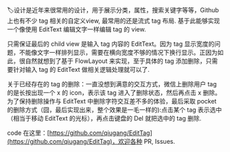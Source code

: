 
🏷️设计是近年来很常用的设计，用于展示分类，属性，搜索关键字等等，Github 上也有不少 tag 相关的自定义view, 最常用的还是流式 tag 布局. 基于此能够实现一个像使用 EditText 编辑文字一样编辑 tag 的 view.

 只需保证最后的 child view 是输入 tag 内容的 EditText。因为 tag 显示宽度的问题，不能像文字一样排列显示，需要在横向宽度不够的情况下换行显示。正因为如此，很自然就想到了基于 FlowLayout 来实现，至于具体的 tag 添加删除，只需要针对输入 tag 的 EditText 做相关逻辑处理就可以了.

关于已经存在的 tag 的删除：一直没想到满意的交互方式，微信上删除用户 tag 的是长按出现一个 x 的 icon，表示该 tag 进入了删除状态，然后再点击 x 删除。 为了保持删除操作与 EditText 中删除字符交互差不多的体验，最后采取 pocket 的删除方式（囧，最后实现出来，整个效果是一毛一样的):点击某个 tag 表示选中（相当于移动 EditText 的光标），再点击键盘的 Del 就把选中的 tag 删除.

code 在这里：[https://github.com/qiugang/EditTag](https://github.com/qiugang/EditTag)，欢迎各种 PR, Issues.

